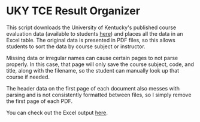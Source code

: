 # UKY TCE Result Organizer

This script downloads the University of Kentucky's published course evaluation data (available to students [here](https://www.uky.edu/eval/results/tce-results-students)) and places all the data in an Excel table. The original data is presented in PDF files, so this allows students to sort the data by course subject or instructor.

Missing data or irregular names can cause certain pages to not parse properly. In this case, that page will only save the course subject, code, and title, along with the filename, so the student can manually look up that course if needed.

The header data on the first page of each document also messes with parsing and is not consistently formatted between files, so I simply remove the first page of each PDF.

You can check out the Excel output [here](https://github.com/jedmijares/UKY-TCE-Result-Organizer/releases/tag/v1.0).
